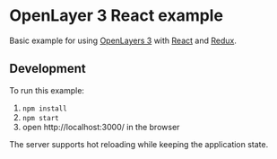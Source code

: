 # OpenLayer 3 React example

Basic example for using [OpenLayers 3](http://openlayers.org/) with [React](http://facebook.github.io/react/) and [Redux](http://rackt.github.io/redux/).

## Development

To run this example:

1. `npm install`
2. `npm start`
3. open http://localhost:3000/ in the browser

The server supports hot reloading while keeping the application state.
